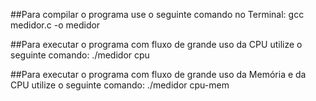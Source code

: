 ##Para compilar o programa use o seguinte comando no Terminal: gcc medidor.c -o medidor

##Para executar o programa com fluxo de grande uso da CPU utilize o seguinte comando: ./medidor cpu

##Para executar o programa com fluxo de grande uso da Memória e da CPU utilize o seguinte comando: ./medidor cpu-mem
